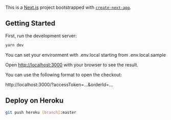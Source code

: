 This is a [Next.js](https://nextjs.org/) project bootstrapped with [`create-next-app`](https://github.com/vercel/next.js/tree/canary/packages/create-next-app).

## Getting Started

First, run the development server:

```bash
yarn dev
```

You can set your environment with .env.local starting from .env.local.sample

Open [http://localhost:3000](http://localhost:3000) with your browser to see the result.

You can use the following format to open the checkout:

http://localhost:3000/?accessToken=...&orderId=...

## Deploy on Heroku

```bash
git push heroku [branch]:master
```